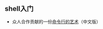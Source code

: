 ## shell入门
- 众人合作贡献的一份[命令行的艺术]（中文版）

[命令行的艺术]: https://github.com/jlevy/the-art-of-command-line/blob/master/README-zh.md
